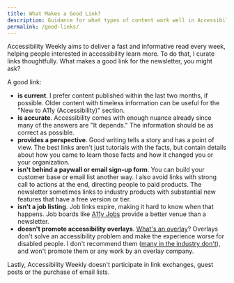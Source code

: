 ```yaml
---
title: What Makes a Good Link?
description: Guidance for what types of content work well in Accessibility Weekly.
permalink: /good-links/
---
```


Accessibility Weekly aims to deliver a fast and informative read every week, helping people interested in accessibility learn more. To do that, I curate links thoughtfully. What makes a good link for the newsletter, you might ask?

A good link:

- **is current**. I prefer content published within the last two months, if possible. Older content with timeless information can be useful for the "New to A11y (Accessibility)" section.
- **is accurate**. Accessibility comes with enough nuance already since many of the answers are "It depends." The information should be as correct as possible.
- **provides a perspective**. Good writing tells a story and has a point of view. The best links aren't just tutorials with the facts, but contain details about how you came to learn those facts and how it changed you or your organization.
- **isn't behind a paywall or email sign-up form**. You can build your customer base or email list another way. I also avoid links with strong call to actions at the end, directing people to paid products. The newsletter sometimes links to industry products with substantial new features that have a free version or tier.
- **isn't a job listing**. Job links expire, making it hard to know when that happens. Job boards like [A11y Jobs](https://www.a11yjobs.com) provide a better venue than a newsletter.
- **doesn't promote accessibility overlays**. [What's an overlay](https://overlayfactsheet.com/#what-is-a-web-accessibility-overlay)? Overlays don't solve an accessibility problem and make the experience worse for disabled people. I don't recommend them ([many in the industry don't](https://shouldiuseanaccessibilityoverlay.com)), and won't promote them or any work by an overlay company.

Lastly, Accessibility Weekly doesn't participate in link exchanges, guest posts or the purchase of email lists.
